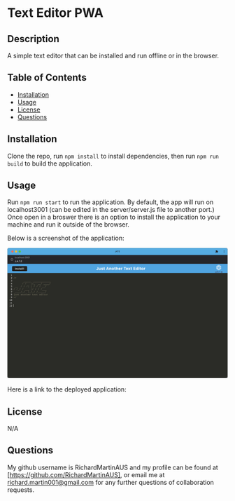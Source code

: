 # Text Editor PWA

## Description

A simple text editor that can be installed and run offline or in the browser.

## Table of Contents

- [Installation](#installation)
- [Usage](#usage)
- [License](#license)
- [Questions](#questions)

## Installation

Clone the repo, run `npm install` to install dependencies, then run `npm run build` to build the application.

## Usage

Run `npm run start` to run the application. By default, the app will run on localhost3001 (can be edited in the server/server.js file to another port.) Once open in a broswer there is an option to install the application to your machine and run it outside of the browser.

Below is a screenshot of the application:

![Screenshot of app in insomnia](assets/images/screenshot01.jpg?raw=true)

Here is a link to the deployed application:

## License

N/A

## Questions

My github username is RichardMartinAUS and my profile can be found at [https://github.com/RichardMartinAUS], or email me at richard.martin001@gmail.com for any further questions of collaboration requests.
